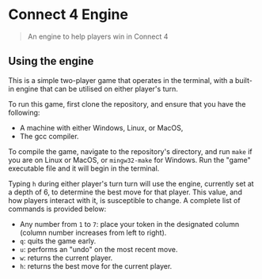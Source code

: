 # Connect 4 Engine
> An engine to help players win in Connect 4

## Using the engine
This is a simple two-player game that operates in the terminal, with a built-in engine that can be utilised on either player's turn.

To run this game, first clone the repository, and ensure that you have the following:
- A machine with either Windows, Linux, or MacOS,
- The gcc compiler.

To compile the game, navigate to the repository's directory, and run `make` if you are on Linux or MacOS, or `mingw32-make` for Windows. Run the "game" executable file and it will begin in the terminal.

Typing `h` during either player's turn turn will use the engine, currently set at a depth of 6, to determine the best move for that player. This value, and how players interact with it, is susceptible to change. A complete list of commands is provided below:
- Any number from `1` to `7`: place your token in the designated column (column number increases from left to right).
- `q`: quits the game early.
- `u`: performs an "undo" on the most recent move.
- `w`: returns the current player.
- `h`: returns the best move for the current player.
